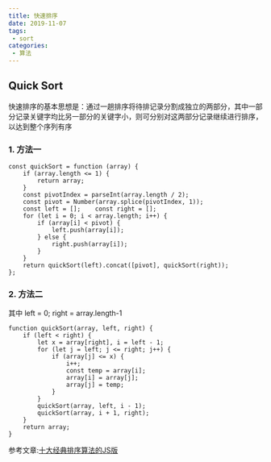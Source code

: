 ```yaml
---
title: 快速排序
date: 2019-11-07
tags:
 - sort
categories:
 - 算法
---
```

## Quick Sort

快速排序的基本思想是：通过一趟排序将待排记录分割成独立的两部分，其中一部分记录关键字均比另一部分的关键字小，则可分别对这两部分记录继续进行排序，以达到整个序列有序
### 1. 方法一
```
const quickSort = function (array) {
    if (array.length <= 1) {
        return array;
    }
    const pivotIndex = parseInt(array.length / 2);
    const pivot = Number(array.splice(pivotIndex, 1));
    const left = [];    const right = [];
    for (let i = 0; i < array.length; i++) {
        if (array[i] < pivot) {
            left.push(array[i]);
        } else {
            right.push(array[i]);
        }
    }
    return quickSort(left).concat([pivot], quickSort(right));
};
```
### 2. 方法二
其中 left = 0; right = array.length-1
```
function quickSort(array, left, right) {
    if (left < right) {
        let x = array[right], i = left - 1;
        for (let j = left; j <= right; j++) {
            if (array[j] <= x) {
                i++;
                const temp = array[i];
                array[i] = array[j];
                array[j] = temp;
            }
        }
        quickSort(array, left, i - 1);
        quickSort(array, i + 1, right);
    }
    return array;
}
```

参考文章:[十大经典排序算法的JS版](https://www.jianshu.com/p/96f5c19e13df)